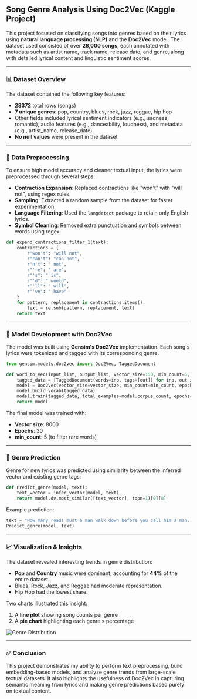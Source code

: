## Song Genre Analysis Using Doc2Vec (Kaggle Project)

This project focused on classifying songs into genres based on their lyrics using **natural language processing (NLP)** and the **Doc2Vec** model. The dataset used consisted of over **28,000 songs**, each annotated with metadata such as artist name, track name, release date, and genre, along with detailed lyrical content and linguistic sentiment scores. 

---

### 📊 Dataset Overview
The dataset contained the following key features:
- **28372** total rows (songs)
- **7 unique genres**: pop, country, blues, rock, jazz, reggae, hip hop
- Other fields included lyrical sentiment indicators (e.g., sadness, romantic), audio features (e.g., danceability, loudness), and metadata (e.g., artist_name, release_date)
- **No null values** were present in the dataset

---

### 🧹 Data Preprocessing
To ensure high model accuracy and cleaner textual input, the lyrics were preprocessed through several steps:
- **Contraction Expansion**: Replaced contractions like "won't" with "will not", using regex rules.
- **Sampling**: Extracted a random sample from the dataset for faster experimentation.
- **Language Filtering**: Used the `langdetect` package to retain only English lyrics.
- **Symbol Cleaning**: Removed extra punctuation and symbols between words using regex.

```python
def expand_contractions_filter_1(text):
    contractions = {
        r"won't": "will not",
        r"can't": "can not",
        r"n't": " not",
        r"'re": " are",
        r"'s": " is",
        r"'d": " would",
        r"'ll": " will",
        r"'ve": " have"
    }
    for pattern, replacement in contractions.items():
        text = re.sub(pattern, replacement, text)
    return text
```

---

### 🧠 Model Development with Doc2Vec
The model was built using **Gensim's Doc2Vec** implementation. Each song's lyrics were tokenized and tagged with its corresponding genre.

```python
from gensim.models.doc2vec import Doc2Vec, TaggedDocument

def word_to_vec(input_list, output_list, vector_size=150, min_count=5, epochs=40):
    tagged_data = [TaggedDocument(words=inp, tags=[out]) for inp, out in zip(input_list, output_list)]
    model = Doc2Vec(vector_size=vector_size, min_count=min_count, epochs=epochs)
    model.build_vocab(tagged_data)
    model.train(tagged_data, total_examples=model.corpus_count, epochs=model.epochs)
    return model
```

The final model was trained with:
- **Vector size**: 8000
- **Epochs**: 30
- **min_count**: 5 (to filter rare words)

---

### 🔮 Genre Prediction
Genre for new lyrics was predicted using similarity between the inferred vector and existing genre tags:

```python
def Predict_genre(model, text):
    text_vector = infer_vector(model, text)
    return model.dv.most_similar([text_vector], topn=1)[0][0]
```

Example prediction:
```python
text = "How many roads must a man walk down before you call him a man..."
Predict_genre(model, text)
```

---

### 📈 Visualization & Insights
The dataset revealed interesting trends in genre distribution:
- **Pop** and **Country** music were dominant, accounting for **44%** of the entire dataset.
- Blues, Rock, Jazz, and Reggae had moderate representation.
- Hip Hop had the lowest share.

Two charts illustrated this insight:
1. A **line plot** showing song counts per genre
2. A **pie chart** highlighting each genre's percentage

![Genre Distribution](./86ce86a1-10b7-41d1-b1ae-a2fce21f0647.png)

---

### ✅ Conclusion
This project demonstrates my ability to perform text preprocessing, build embedding-based models, and analyze genre trends from large-scale textual datasets. It also highlights the usefulness of Doc2Vec in capturing semantic meaning from lyrics and making genre predictions based purely on textual content.
